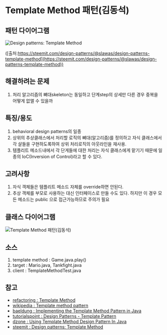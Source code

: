 # Template Method 패턴(김동석)

## 패턴 다이어그램

![Design patterns: Template Method](https://steemitimages.com/DQmRbBeqNZykcGGhvat7hHyfZhqFu3ypgGm19L6FkuvbFCG/templatemethod.png "Design patterns: Template Method")

([출처:https://steemit.com/design-patterns/@slawas/design-patterns-template-method](https://steemit.com/design-patterns/@slawas/design-patterns-template-method))

## 해결하려는 문제
1. 처리 알고리즘의 뼈대skeleton는 동일하고 단계step의 상세만 다른 경우 중복을 어떻게 없앨 수 있을까

## 특징/용도
1. behavioral design patterns의 일종
1. 상위의 추상클래스에서 처리할 로직의 뼈대(알고리즘)를 정의하고 자식 클래스에서 각 살들을 구현하도록하여 상위 처리로직의 아웃라인을 재사용.
1. 템플리트 메소드내에서 각 단게들에 대한 처리는 자식 클래스에게 맡기기 때문에 일종의 IoC(Inversion of Control)라고 할 수 있다.

## 고려사항

1. 자식 객체들은 템플리트 메소드 자체를 override하면 안된다.
1. 추상 객체를 부모로 사용하는 대신 인터페이스로 만들 수도 있다. 하지만 이 경우 모든 메소드는 public 으로 접근가능하므로 주의가 필요 

## 클래스 다이어그램

![Template Method 패턴(김동석)](https://www.plantuml.com/plantuml/png/hL9DIyD043sxls8eIDD3cdiLwK6mbq31_e5DTfgitKtAxgHGFq2XDmNnAAXdZmfU_4ir_GzkqrgK1l7WddRdpRptPcQxbhYXGYiOe1uhJWWXKfeBMDmyBsPltlpzykFslfmzjXXBfK1mQJG5ZJf2Ot-6bdMMCPAay0zyANA11bAYiUq4GI8fBQ9sdEiWKWKAEv8wEE4JVeXM9bcV4w79B1lckRj0-NHNpbxBwuVvonNi2gVaDQRkjCEmBKGJchrUH-k6iyruPCdmc21Mt5euuXhXZEsCYqZ968x9o2m1PtRgjTZE9daTbvaaoPKyHQ-rjmrNy-jNjJKePk8Bks1i9Hzo8_EbVhr0BUylT0EUZOOoIUaVATUhMsrkWBRYdkHI06r1RcQki9hf_hdlhzhxzjxuOwo6r_SFgdqmrdLEt3_y1000 "Template Method 패턴(김동석)")

## 소스
1. template method : Game.java.play()
1. target : Mario.java, Tankfight.java 
1. client : TemplateMethodTest.java

## 참고

* [refactoring : Template Method](https://refactoring.guru/design-patterns/template-method)
* [wikipedia : Template method pattern](https://en.wikipedia.org/wiki/Template_method_pattern)
* [baeldung : Implementing the Template Method Pattern in Java](https://www.baeldung.com/java-template-method-pattern)
* [tutorialspoint : Design Patterns - Template Pattern](https://www.tutorialspoint.com/design_pattern/template_pattern.htm)
* [dzone : Using Template Method Design Pattern In Java](https://dzone.com/articles/using-template-method-design-pattern-in-java)
* [steemit : Design patterns: Template Method](https://steemit.com/design-patterns/@slawas/design-patterns-template-method)
